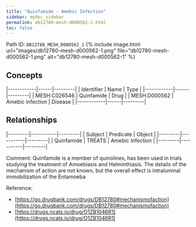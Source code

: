 ```yaml
---
title: "Quinfamide - Amebic Infection"
sidebar: mydoc_sidebar
permalink: db12780-mesh-d000562-1.html
toc: false 
---
```



Path ID: `DB12780_MESH_D000562_1`
{% include image.html url="images/db12780-mesh-d000562-1.png" file="db12780-mesh-d000562-1.png" alt="db12780-mesh-d000562-1" %}

## Concepts

|------------|------|---------|
| Identifier | Name | Type    |
|------------|------|---------|
| MESH:C026546 | Quinfamide | Drug |
| MESH:D000562 | Amebic infection | Disease |
|------------|------|---------|

## Relationships

|---------|-----------|---------|
| Subject | Predicate | Object  |
|---------|-----------|---------|
| Quinfamide | TREATS | Amebic Infection |
|---------|-----------|---------|

Comment: Quinfamide  is a member of quinolines, has been used in trials studying the treatment of Amoebiasis and Helminthiasis. The details of the mechanism of action are not known, but the overall effect is intraluminal immobilization of the Entamoeba

Reference: 
  - [https://go.drugbank.com/drugs/DB12780#mechanismofaction](https://go.drugbank.com/drugs/DB12780#mechanismofaction)
  - [https://drugs.ncats.io/drug/O1ZB1046R1](https://drugs.ncats.io/drug/O1ZB1046R1)
